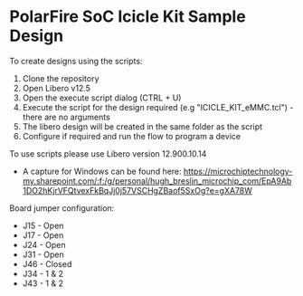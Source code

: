 # PolarFire SoC Icicle Kit Sample Design

To create designs using the scripts:
1. Clone the repository
2. Open Libero v12.5
3. Open the execute script dialog (CTRL + U)
4. Execute the script for the design required (e.g "ICICLE_KIT_eMMC.tcl") - there are no arguments
5. The libero design will be created in the same folder as the script
6. Configure if required and run the flow to program a device

To use scripts please use Libero version 12.900.10.14
* A capture for Windows can be found here: https://microchiptechnology-my.sharepoint.com/:f:/g/personal/hugh_breslin_microchip_com/EpA9Ab1DO2hKjrVFQtvexFkBqJj0j57VSCHgZBaof5SxOg?e=gXA78W
	
Board jumper configuration:
* J15 - Open
* J17 - Open
* J24 - Open
* J31 - Open
* J46 - Closed
* J34 - 1 & 2
* J43 - 1 & 2